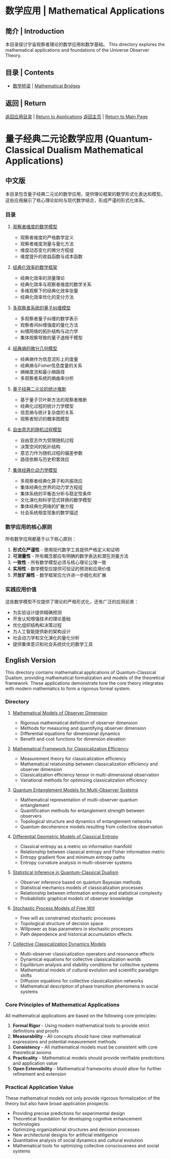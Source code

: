 # 数学应用 | Mathematical Applications

## 简介 | Introduction

本目录探讨宇宙观察者理论的数学应用和数学基础。
This directory explores the mathematical applications and foundations of the Universe Observer Theory.

## 目录 | Contents

- [数学桥梁](./mathematical_bridges.md) | [Mathematical Bridges](./mathematical_bridges.md)

## 返回 | Return

[返回应用目录](../README.md) | [Return to Applications](../README.md)
[返回主页](../../README.md) | [Return to Main Page](../../README.md)

# 量子经典二元论数学应用 (Quantum-Classical Dualism Mathematical Applications)

## 中文版

本目录包含量子经典二元论的数学应用，提供理论框架的数学形式化表达和模型。这些应用展示了核心理论如何与现代数学结合，形成严谨的形式化体系。

### 目录

1. [观察者维度的数学模型](observer_dimension_math.md)
   - 观察者维度的严格数学定义
   - 观察者维度测量与量化方法
   - 维度动态变化的微分方程组
   - 维度提升的收益函数与成本函数

2. [经典化效率的数学框架](classicalization_efficiency_math.md)
   - 经典化效率的测量理论
   - 经典化效率与观察者维度的数学关系
   - 多维观察下的经典化效率张量
   - 经典化效率优化的变分方法

3. [多观察者系统的量子纠缠模型](multi_observer_entanglement.md)
   - 多观察者量子纠缠的数学表示
   - 观察者间纠缠强度的量化方法
   - 纠缠网络的拓扑结构与动力学
   - 集体观察导致的量子退相干模型

4. [经典熵的微分几何模型](classical_entropy_geometry.md)
   - 经典熵作为信息流形上的度量
   - 经典熵与Fisher信息度量的关系
   - 熵梯度流和最小熵路径
   - 多观察者系统的熵曲率分析

5. [量子经典二元论的统计推断](statistical_inference.md)
   - 基于量子贝叶斯方法的观察者推断
   - 经典化过程的统计力学模型
   - 信息熵与统计复杂度的关系
   - 观察者知识的概率图模型

6. [自由意志的随机过程模型](free_will_stochastic.md)
   - 自由意志作为受限随机过程
   - 决策空间的拓扑结构
   - 意志力作为随机过程的偏差参数
   - 路径依赖与历史积累效应

7. [集体经典化动力学模型](collective_dynamics_models.md)
   - 多观察者经典化算子和共振效应
   - 集体经典化世界的动力学方程组
   - 集体系统的平衡态分析与稳定性条件
   - 文化演化和科学范式转换的数学模型
   - 集体经典化网络的扩散方程
   - 社会系统相变现象的数学描述

### 数学应用的核心原则

所有数学应用都基于以下核心原则：

1. **形式化严谨性** - 使用现代数学工具提供严格定义和证明
2. **可测量性** - 所有概念都应有明确的数学表达和潜在测量方法
3. **一致性** - 所有数学模型必须与核心理论公理一致
4. **实用性** - 数学模型应提供可验证的预测和应用价值
5. **开放扩展性** - 数学框架应允许进一步细化和扩展

### 实践应用价值

这些数学模型不仅提供了理论的严格形式化，还有广泛的应用前景：

- 为实验设计提供精确预测
- 开发认知增强技术的理论基础
- 优化组织结构和决策过程
- 为人工智能提供新的架构设计
- 社会动力学和文化演化的量化分析
- 提供集体意识和社会系统优化的数学工具

## English Version

This directory contains mathematical applications of Quantum-Classical Dualism, providing mathematical formalization and models of the theoretical framework. These applications demonstrate how the core theory integrates with modern mathematics to form a rigorous formal system.

### Directory

1. [Mathematical Models of Observer Dimension](observer_dimension_math.md)
   - Rigorous mathematical definition of observer dimension
   - Methods for measuring and quantifying observer dimension
   - Differential equations for dimensional dynamics
   - Benefit and cost functions for dimension elevation

2. [Mathematical Framework for Classicalization Efficiency](classicalization_efficiency_math.md)
   - Measurement theory for classicalization efficiency
   - Mathematical relationship between classicalization efficiency and observer dimension
   - Classicalization efficiency tensor in multi-dimensional observation
   - Variational methods for optimizing classicalization efficiency

3. [Quantum Entanglement Models for Multi-Observer Systems](multi_observer_entanglement.md)
   - Mathematical representation of multi-observer quantum entanglement
   - Quantification methods for entanglement strength between observers
   - Topological structure and dynamics of entanglement networks
   - Quantum decoherence models resulting from collective observation

4. [Differential Geometric Models of Classical Entropy](classical_entropy_geometry.md)
   - Classical entropy as a metric on information manifold
   - Relationship between classical entropy and Fisher information metric
   - Entropy gradient flow and minimum entropy paths
   - Entropy curvature analysis in multi-observer systems

5. [Statistical Inference in Quantum-Classical Dualism](statistical_inference.md)
   - Observer inference based on quantum Bayesian methods
   - Statistical mechanics models of classicalization processes
   - Relationship between information entropy and statistical complexity
   - Probabilistic graphical models of observer knowledge

6. [Stochastic Process Models of Free Will](free_will_stochastic.md)
   - Free will as constrained stochastic processes
   - Topological structure of decision space
   - Willpower as bias parameters in stochastic processes
   - Path dependence and historical accumulation effects

7. [Collective Classicalization Dynamics Models](collective_dynamics_models.md)
   - Multi-observer classicalization operators and resonance effects
   - Dynamical equations for collective classicalization worlds
   - Equilibrium analysis and stability conditions for collective systems
   - Mathematical models of cultural evolution and scientific paradigm shifts
   - Diffusion equations for collective classicalization networks
   - Mathematical description of phase transition phenomena in social systems

### Core Principles of Mathematical Applications

All mathematical applications are based on the following core principles:

1. **Formal Rigor** - Using modern mathematical tools to provide strict definitions and proofs
2. **Measurability** - All concepts should have clear mathematical expressions and potential measurement methods
3. **Consistency** - All mathematical models must be consistent with core theoretical axioms
4. **Practicality** - Mathematical models should provide verifiable predictions and application value
5. **Open Extensibility** - Mathematical frameworks should allow for further refinement and extension

### Practical Application Value

These mathematical models not only provide rigorous formalization of the theory but also have broad application prospects:

- Providing precise predictions for experimental design
- Theoretical foundation for developing cognitive enhancement technologies
- Optimizing organizational structures and decision processes
- New architectural designs for artificial intelligence
- Quantitative analysis of social dynamics and cultural evolution
- Mathematical tools for optimizing collective consciousness and social systems 
